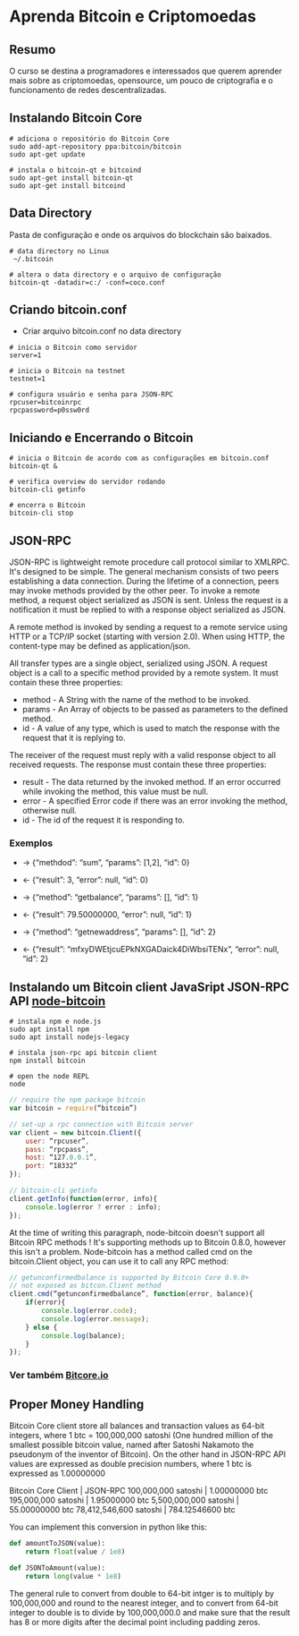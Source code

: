 # Aprenda Bitcoin e Criptomoedas

## Resumo

O curso se destina a programadores e interessados que querem aprender mais sobre as criptomoedas, opensource, um pouco de criptografia e o funcionamento de redes descentralizadas.

## Instalando Bitcoin Core

```shell
# adiciona o repositório do Bitcoin Core
sudo add-apt-repository ppa:bitcoin/bitcoin
sudo apt-get update

# instala o bitcoin-qt e bitcoind
sudo apt-get install bitcoin-qt
sudo apt-get install bitcoind
```

## Data Directory

Pasta de configuração e onde os arquivos do blockchain são baixados.

```shell
# data directory no Linux
 ~/.bitcoin
```

```shell
# altera o data directory e o arquivo de configuração
bitcoin-qt -datadir=c:/ -conf=coco.conf
```

## Criando bitcoin.conf

- Criar arquivo bitcoin.conf no data directory

```shell
# inicia o Bitcoin como servidor
server=1

# inicia o Bitcoin na testnet
testnet=1

# configura usuário e senha para JSON-RPC
rpcuser=bitcoinrpc
rpcpassword=p0ssw0rd
```

## Iniciando e Encerrando o Bitcoin

```shell
# inicia o Bitcoin de acordo com as configurações em bitcoin.conf
bitcoin-qt &

# verifica overview do servidor rodando
bitcoin-cli getinfo

# encerra o Bitcoin
bitcoin-cli stop
```

## JSON-RPC

JSON-RPC is lightweight remote procedure call protocol similar to XMLRPC. It's designed to be simple. The general mechanism consists of two peers establishing a data connection. During the lifetime of a connection, peers may invoke methods provided by the other peer. To invoke a remote method, a request object serialized as JSON is sent. Unless the request is a notification it must be replied to with a response object serialized as JSON.

A remote method is invoked by sending a request to a remote service using HTTP or a TCP/IP socket (starting with version 2.0). When using HTTP, the content-type may be defined as application/json.

All transfer types are a single object, serialized using JSON. A request object is a call to a specific method provided by a remote system. It must contain these three properties:

- method - A String with the name of the method to be invoked.
- params - An Array of objects to be passed as parameters to the defined method.
- id - A value of any type, which is used to match the response with the request that it is replying to.

The receiver of the request must reply with a valid response object to all received requests. The response must contain these three properties:

- result - The data returned by the invoked method. If an error occurred while invoking the method, this value must be null.
- error - A specified Error code if there was an error invoking the method, otherwise null.
- id - The id of the request it is responding to.

### Exemplos

- → {“methdod”: “sum”, “params”: [1,2], “id”: 0}
- ← {“result”: 3, “error”: null, “id”: 0}

- → {“method”: “getbalance”, “params”: [], “id”: 1}
- ← {“result”: 79.50000000, “error”: null, “id”: 1}

- → {“method”: “getnewaddress”, “params”: [], “id”: 2}
- ← {“result”: “mfxyDWEtjcuEPkNXGADaick4DiWbsiTENx”, “error”: null, “id”: 2}

## Instalando um Bitcoin client JavaSript JSON-RPC API [node-bitcoin](https://github.com/freewil/node-bitcoin)

```shell
# instala npm e node.js
sudo apt install npm
sudo apt install nodejs-legacy

# instala json-rpc api bitcoin client
npm install bitcoin

# open the node REPL
node
```

```js
// require the npm package bitcoin
var bitcoin = require(“bitcoin”)

// set-up a rpc connection with Bitcoin server
var client = new bitcoin.Client({
    user: “rpcuser”,
    pass: “rpcpass”,
    host: “127.0.0.1”,
    port: “18332”
});

// bitcoin-cli getinfo
client.getInfo(function(error, info){
    console.log(error ? error : info);
});
```

At the time of writing this paragraph, node-bitcoin doesn't support all Bitcoin RPC
methods ! It's supporting methods up to Bitcoin 0.8.0, however this isn't a
problem. Node-bitcoin has a method called cmd on the bitcoin.Client object, you
can use it to call any RPC method:

```js
// getunconfirmedbalance is supported by Bitcoin Core 0.9.0+
// not exposed as bitcon.Client method
client.cmd(“getunconfirmedbalance”, function(error, balance){
    if(error){
        console.log(error.code);
        console.log(error.message);
    } else {
        console.log(balance);
    }
});
```


### Ver também [Bitcore.io](https://bitcore.io/)



## Proper Money Handling

Bitcoin Core client store all balances and transaction values as 64-bit integers,
where 1 btc = 100,000,000 satoshi (One hundred million of the smallest possible
bitcoin value, named after Satoshi Nakamoto the pseudonym of the inventor of
Bitcoin). On the other hand in JSON-RPC API values are expressed as double
precision numbers, where 1 btc is expressed as 1.00000000

Bitcoin Core Client      |   JSON-RPC
100,000,000 satoshi      |   1.00000000 btc
195,000,000 satoshi      |   1.95000000 btc
5,500,000,000 satoshi    |   55.00000000 btc
78,412,546,600 satoshi   |   784.12546600 btc

You can implement this conversion in python like this:

```py
def amountToJSON(value):
    return float(value / 1e8)

def JSONToAmount(value):
    return long(value * 1e8)
```

The general rule to convert from double to 64-bit intger is to multiply by
100,000,000 and round to the nearest integer, and to convert from 64-bit integer
to double is to divide by 100,000,000.0 and make sure that the result has 8 or
more digits after the decimal point including padding zeros.


